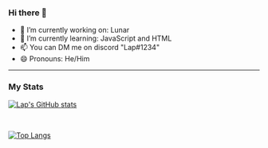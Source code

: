 ### Hi there 👋

- 🔭 I’m currently working on: Lunar
- 🌱 I’m currently learning: JavaScript and HTML
- 📫 You can DM me on discord "Lap#1234"
- 😄 Pronouns: He/Him
<hr>

### My Stats

[![Lap's GitHub stats](https://github-readme-stats.vercel.app/api?username=ItsLap)](https://github.com/anuraghazra/github-readme-stats)

<br>

[![Top Langs](https://github-readme-stats.vercel.app/api/top-langs/?username=ItsLap)](https://github.com/anuraghazra/github-readme-stats)
